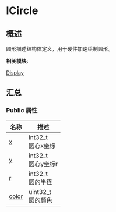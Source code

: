 # ICircle


## 概述

圆形描述结构体定义，用于硬件加速绘制圆形。

**相关模块:**

[Display](_display.md)


## 汇总


### Public 属性

  | 名称 | 描述 | 
| -------- | -------- |
| [x](_display.md#x-24) | int32_t<br/>圆心x坐标 | 
| [y](_display.md#y-24) | int32_t<br/>圆心y坐标r | 
| [r](_display.md#r) | int32_t<br/>圆的半径 | 
| [color](_display.md#color-25) | uint32_t<br/>圆的颜色 | 
